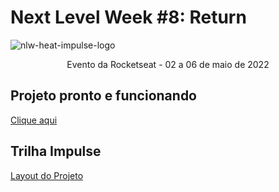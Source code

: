 # Next Level Week #8: Return

![nlw-heat-impulse-logo](./archive/nlw-return.png)

<p align="center">Evento da Rocketseat - 02 a 06 de maio de 2022</p>

## Projeto pronto e funcionando

[Clique aqui](https://nlw-return-impulse-vitorhonna.vercel.app/)

## Trilha Impulse

[Layout do Projeto](https://www.figma.com/community/file/1102912516166573468/Feedback-Widget)
